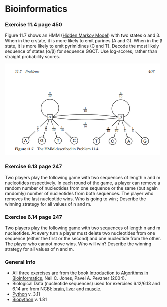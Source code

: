 # Bioinformatics

### Exercise 11.4 page 450
Figure 11.7 shows an HMM ([Hidden Markov Model](https://en.wikipedia.org/wiki/Hidden_Markov_model)) with two states α and β. When in the α state, it is more likely to emit purines (A and G). When in the β state, it is more likely to emit pyrimidines (C and T). Decode the most likely sequence of states (α/β) for sequence GGCT. Use log-scores, rather than straight probability scores.

![](images/hidden_markov_model.png)

### Exercise 6.13 page 247
Two players play the following game with two sequences of length n and m nucleotides respectively. In each round of the game, a player can remove a random number of nucleotides from one sequence or the same (but again randomly) number of nucleotides from both sequences. The player who removes the last nucleotide wins. Who is going to win ; Describe the winning strategy for all values of n and m.
### Exercise 6.14 page 247
Two players play the following game with two sequences of length n and m nucleotides. At every turn a player must delete two nucleotides from one sequence (either the first or the second) and one nucleotide from the other. The player who cannot move wins. Who will win? Describe the winning strategy for all values of n and m.

### General Info
* All three exercises are from the book [Introduction to Algorithms in Bioinformatics](https://g.co/kgs/ArjNe2), Neil C. Jones, Pavel A. Pevzner (2004).
* Biological Data (nucleotide sequences) used for exercises 6.12/6.13 and 6.14 are from NCBI: [brain](https://www.ncbi.nlm.nih.gov/gene/5834), [liver](https://www.ncbi.nlm.nih.gov/gene/5836) and [muscle](https://www.ncbi.nlm.nih.gov/gene/5837).
* [Python](https://www.python.org/) v. 3.11
* [Biopython](https://biopython.org/) v. 1.81
